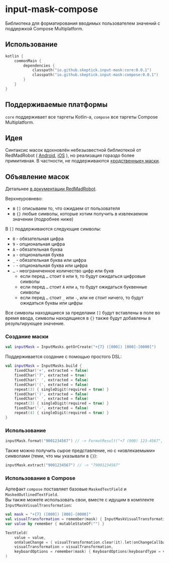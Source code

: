 # input-mask-compose

Библиотека для форматирования вводимых пользователем значений с поддержкой Compose Multiplatform.

## Использование

```kotlin
kotlin {
    commonMain {
        dependencies {
            classpath("io.github.skeptick.input-mask:core:0.0.1")
            classpath("io.github.skeptick.input-mask:compose:0.0.1")
        }
    }
}
```

## Поддерживаемые платформы

`core` поддерживает все таргеты Kotlin-а, `compose` все таргеты Compose Multiplatform.

## Идея

Синтаксис масок вдохновлён небезызвестной библиотекой от RedMadRobot (
[Android](https://github.com/RedMadRobot/input-mask-android),
[iOS](https://github.com/RedMadRobot/input-mask-ios)
), но реализация гораздо более примитивная. В частности, не поддерживаются
[«родственные» маски](https://github.com/RedMadRobot/input-mask-android/wiki/2.1-Affine-Masks).

## Объявление масок

Детальнее [в документации RedMadRobot](https://github.com/RedMadRobot/input-mask-android/wiki/Mask-Syntax:-Basics).  

Верхнеуровнево:
- в `[]` описываем то, что ожидаем от пользователя
- в `{}` любые символы, которые хотим получить в извлекаемом значении (подробнее ниже)

В `[]` поддерживаются следующие символы:
- `0` - обязательная цифра
- `9` - опциональная цифра
- `A` - обязательная буква
- `a` - опциональная буква
- `_` - обязательная буква или цифра
- `-` - опциональная буква или цифра
- `…` - неограниченное количество цифр или букв
  - если перед `…` стоит `0` или `9`, то будут ожидаться цифровые символы
  - если перед `…` стоит `A` или `a`, то будут ожидаться буквенные символы
  - если перед `…` стоит `_` или `-`, или не стоит ничего, то будут ожидаться буквы или цифры  

Все символы находящиеся за пределами `[]` будут вставлены в поле во время ввода, символы находящиеся в `{}` также будут добавлены в результирующее значение.  

### Создание маски

```kotlin
val inputMask = InputMasks.getOrCreate("+{7} ([000]) [000]-[0000]")
```

Поддерживается создание с помощью простого DSL:
```kotlin
val inputMask = InputMasks.build {
    fixedChar('+', extracted = false)
    fixedChar('7', extracted = true)
    fixedChar(' ', extracted = false)
    fixedChar('(', extracted = false)
    repeat(3) { singleDigit(required = true) }
    fixedChar(')', extracted = false)
    fixedChar(' ', extracted = false)
    repeat(3) { singleDigit(required = true) }
    fixedChar('-', extracted = false)
    repeat(4) { singleDigit(required = true) }
}

```
### Использование

```kotlin
inputMask.format("9001234567") // -> FormatResult("+7 (900) 123-4567", isComplete = true)
```

Также можно получить сырое представление, но с «извлекаемыми» символами (теми, что мы указывали в `{}`):

```kotlin
inputMask.extract("9001234567") // -> "79001234567"
```

### Использование в Compose

Артефакт `compose` поставляет базовые `MaskedTextField` и `MaskedOutlinedTextField`.  
Вы также можете использовать свои, вместе с идущим в комплекте `InputMaskVisualTransformation`:

```kotlin
val mask = "+{7} ([000]) [000]-[0000]"
val visualTransformation = remember(mask) { InputMaskVisualTransformation(mask) }
var value by remember { mutableStateOf("") }

TextField(
    value = value,
    onValueChange = { visualTransformation.clear(it).let(onChangeCallback) },
    visualTransformation = visualTransformation,
    keyboardOptions = remember(mask) { KeyboardOptions(keyboardType = visualTransformation.keyboardType) },
)
```